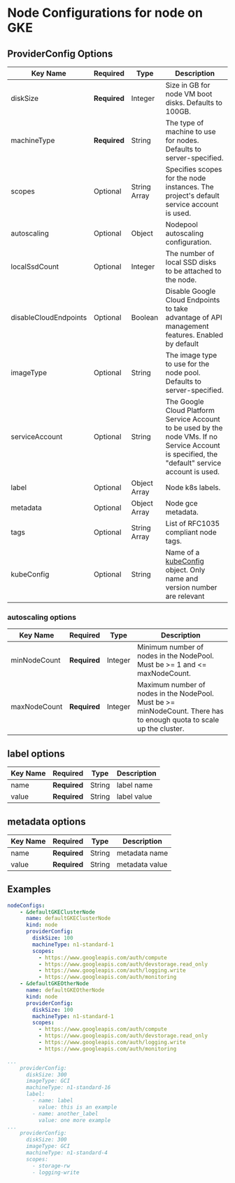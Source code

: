 # Node Configurations for node on GKE

## ProviderConfig Options
| Key Name       | Required     | Type         | Description  |
| -------------- | ------------ | ----------   | ------------ |
| diskSize       | __Required__ | Integer      | Size in GB for node VM boot disks. Defaults to 100GB.|
| machineType    | __Required__ | String       | The type of machine to use for nodes. Defaults to server-specified.|
| scopes         | Optional     | String Array | Specifies scopes for the node instances. The project's default service account is used. |
| autoscaling    | Optional     | Object       | Nodepool autoscaling configuration. |
| localSsdCount  | Optional     | Integer      | The number of local SSD disks to be attached to the node. |
| disableCloudEndpoints | Optional | Boolean   | Disable Google Cloud Endpoints to take advantage of API management features. Enabled by default |
| imageType      | Optional     | String       | The image type to use for the node pool. Defaults to server-specified. |
| serviceAccount | Optional     | String       | The Google Cloud Platform Service Account to be used by the node VMs. If no Service Account is specified, the "default" service account is used. |
| label          | Optional     | Object Array | Node k8s labels. |
| metadata       | Optional     | Object Array | Node gce metadata. |
| tags           | Optional     | String Array | List of RFC1035 compliant node tags. |
| kubeConfig     | Optional     | String       | Name of a [kubeConfig](../kubeconfig.md) object. Only name and version number are relevant |

### autoscaling options
| Key Name | Required | Type | Description|
| --- | --- | --- | --- |
| minNodeCount | __Required__ | Integer | Minimum number of nodes in the NodePool. Must be >= 1 and <= maxNodeCount. |
| maxNodeCount | __Required__ | Integer | Maximum number of nodes in the NodePool. Must be >= minNodeCount. There has to enough quota to scale up the cluster. |

## label options
| Key Name | Required | Type | Description|
| --- | --- | --- | --- |
| name | __Required__ | String | label name |
| value | __Required__ | String | label value |

## metadata options
| Key Name | Required | Type | Description|
| --- | --- | --- | --- |
| name | __Required__ | String | metadata name |
| value | __Required__ | String | metadata value |


## Examples
```yaml
nodeConfigs:
    - &defaultGKEClusterNode
      name: defaultGKEClusterNode
      kind: node
      providerConfig:
        diskSize: 100
        machineType: n1-standard-1
        scopes:
          - https://www.googleapis.com/auth/compute
          - https://www.googleapis.com/auth/devstorage.read_only
          - https://www.googleapis.com/auth/logging.write
          - https://www.googleapis.com/auth/monitoring
    - &defaultGKEOtherNode
      name: defaultGKEOtherNode
      kind: node
      providerConfig:
        diskSize: 100
        machineType: n1-standard-1
        scopes:
          - https://www.googleapis.com/auth/compute
          - https://www.googleapis.com/auth/devstorage.read_only
          - https://www.googleapis.com/auth/logging.write
          - https://www.googleapis.com/auth/monitoring
```

```yaml
...
    providerConfig:
      diskSize: 300
      imageType: GCI
      machineType: n1-standard-16
      label:
        - name: label
          value: this is an example
        - name: another_label
          value: one more example
...
    providerConfig:
      diskSize: 300
      imageType: GCI
      machineType: n1-standard-4
      scopes:
        - storage-rw
        - logging-write
```
